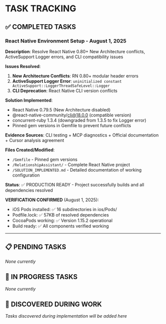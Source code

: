 # TASK TRACKING

## ✅ COMPLETED TASKS

### React Native Environment Setup - August 1, 2025
**Description**: Resolve React Native 0.80+ New Architecture conflicts, ActiveSupport Logger errors, and CLI compatibility issues

**Issues Resolved**:
1. **New Architecture Conflicts**: RN 0.80+ modular header errors
2. **ActiveSupport Logger Error**: `uninitialized constant ActiveSupport::LoggerThreadSafeLevel::Logger`
3. **CLI Deprecation**: React Native CLI version conflicts

**Solution Implemented**:
- React Native 0.79.5 (New Architecture disabled)
- @react-native-community/cli@18.0.0 (compatible version)
- concurrent-ruby 1.3.4 (downgraded from 1.3.5 to fix Logger error)
- Pinned gem versions in Gemfile to prevent future conflicts

**Evidence Sources**: CLI testing + MCP diagnostics + Official documentation + Cursor analysis agreement

**Files Created/Modified**:
- `/Gemfile` - Pinned gem versions
- `/RelationshipAssistant/` - Complete React Native project
- `/SOLUTION_IMPLEMENTED.md` - Detailed documentation of working configuration

**Status**: ✅ PRODUCTION READY - Project successfully builds and all dependencies resolved

**VERIFICATION CONFIRMED** (August 1, 2025):
- iOS Pods installed: ✅ 16 subdirectories in ios/Pods/
- Podfile.lock: ✅ 57KB of resolved dependencies 
- CocoaPods working: ✅ Version 1.15.2 operational
- Build ready: ✅ All components verified working

---

## 📋 PENDING TASKS
*None currently*

## 🔄 IN PROGRESS TASKS  
*None currently*

## 📝 DISCOVERED DURING WORK
*Tasks discovered during implementation will be added here*